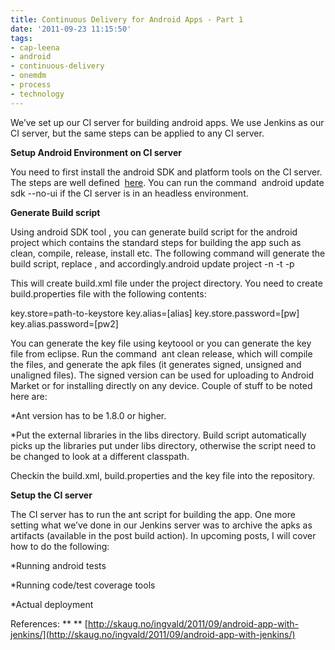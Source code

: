 ```yaml
---
title: Continuous Delivery for Android Apps - Part 1
date: '2011-09-23 11:15:50'
tags:
- cap-leena
- android
- continuous-delivery
- onemdm
- process
- technology
---
```


We’ve set up our CI server for building android apps. We use Jenkins as our CI server, but the same steps can be applied to any CI server.


**Setup Android Environment on CI server**

You need to first install the android SDK and platform tools on the CI server. The steps are well defined 
[here](http://developer.android.com/sdk/installing.html). You can run the command 
android update sdk --no-ui if the CI server is in an headless environment.


**Generate Build script**

Using android SDK tool , you can generate build script for the android project which contains the standard steps for building the app such as clean, compile, release, install etc. The following command will generate the build script, replace <appname>, <target> and <project path> accordingly.android update project -n <appname> -t <target> -p <project directory>

This will create build.xml file under the project directory. You need to create build.properties file with the following contents:


key.store=path-to-keystore
key.alias=[alias]
key.store.password=[pw]
key.alias.password=[pw2]

You can generate the key file using keytoool or you can generate the key file from eclipse. Run the command  ant clean release, which will compile the files, and generate the apk files (it generates signed, unsigned and unaligned files). The signed version can be used for uploading to Android Market or for installing directly on any device. Couple of stuff to be noted here are:


*Ant version has to be 1.8.0 or higher.

    
*Put the external libraries in the libs directory. Build script automatically picks up the libraries put under libs directory, otherwise the script need to be changed to look at a different classpath.

Checkin the build.xml, build.properties and the key file into the repository.


**Setup the CI server**

The CI server has to run the ant script for building the app. One more setting what we’ve done in our Jenkins server was to archive the apks as artifacts (available in the post build action). In upcoming posts, I will cover how to do the following:


*Running android tests

    
*Running code/test coverage tools

    
*Actual deployment

References:
** **
[http://skaug.no/ingvald/2011/09/android-app-with-jenkins/](http://skaug.no/ingvald/2011/09/android-app-with-jenkins/)
